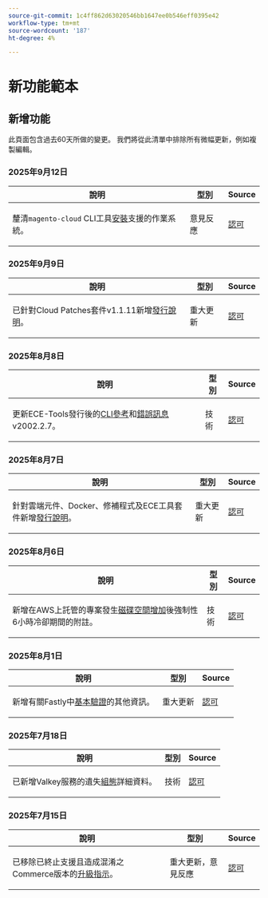 ```yaml
---
source-git-commit: 1c4ff862d63020546bb1647ee0b546eff0395e42
workflow-type: tm+mt
source-wordcount: '187'
ht-degree: 4%

---
```

# 新功能範本

## 新增功能

此頁面包含過去60天所做的變更。 我們將從此清單中排除所有微幅更新，例如複製編輯。

### 2025年9月12日

<table style="table-layout:auto;">
  <thead>
    <tr>
      <th>說明</th>
      <th>型別</th>
      <th>Source</th>
    </tr>
  </thead>
  <tbody>
    <tr>
      <td><p>釐清<code class="language-plaintext highlighter-rouge">magento-cloud</code> CLI工具<a href="https://experienceleague.adobe.com/zh-hant/docs/commerce-on-cloud/user-guide/dev-tools/cloud-cli/cloud-cli-overview">安裝</a>支援的作業系統。</p>
</td>
      <td>
        意見反應
      </td>
      <td><a href="https://github.com/AdobeDocs/commerce-on-cloud.en/commit/abae1d93c8e2a8cd9658c338835806f239c34464">認可</a></td>
    </tr>
  </tbody>
</table>

### 2025年9月9日

<table style="table-layout:auto;">
  <thead>
    <tr>
      <th>說明</th>
      <th>型別</th>
      <th>Source</th>
    </tr>
  </thead>
  <tbody>
    <tr>
      <td><p>已針對Cloud Patches套件v1.1.11新增<a href="https://experienceleague.adobe.com/zh-hant/docs/commerce-on-cloud/user-guide/release-notes/cloud-patches">發行說明</a>。</p>
</td>
      <td>
        重大更新
      </td>
      <td><a href="https://github.com/AdobeDocs/commerce-on-cloud.en/commit/2b6f0790dbfb47472fd06db4a46e36c847873eb7">認可</a></td>
    </tr>
  </tbody>
</table>

### 2025年8月8日

<table style="table-layout:auto;">
  <thead>
    <tr>
      <th>說明</th>
      <th>型別</th>
      <th>Source</th>
    </tr>
  </thead>
  <tbody>
    <tr>
      <td><p>更新ECE-Tools發行後的<a href="https://experienceleague.adobe.com/zh-hant/docs/commerce-on-cloud/user-guide/dev-tools/ece-tools/ece-tools-cli-reference">CLI參考</a>和<a href="https://experienceleague.adobe.com/zh-hant/docs/commerce-on-cloud/user-guide/dev-tools/ece-tools/error-reference">錯誤訊息</a> v2002.2.7。</p>
</td>
      <td>
        技術
      </td>
      <td><a href="https://github.com/AdobeDocs/commerce-on-cloud.en/commit/8cf7b01cbd9fe32a89d83db5b4eac7638b834c49">認可</a></td>
    </tr>
  </tbody>
</table>

### 2025年8月7日

<table style="table-layout:auto;">
  <thead>
    <tr>
      <th>說明</th>
      <th>型別</th>
      <th>Source</th>
    </tr>
  </thead>
  <tbody>
    <tr>
      <td><p>針對雲端元件、Docker、修補程式及ECE工具套件新增<a href="https://experienceleague.adobe.com/zh-hant/docs/commerce-on-cloud/user-guide/release-notes/cloud-tools-suite">發行說明</a>。</p>
</td>
      <td>
        重大更新
      </td>
      <td><a href="https://github.com/AdobeDocs/commerce-on-cloud.en/commit/7aecdc89a2f4e0103cfe46ed1c2dc7b93566baf5">認可</a></td>
    </tr>
  </tbody>
</table>

### 2025年8月6日

<table style="table-layout:auto;">
  <thead>
    <tr>
      <th>說明</th>
      <th>型別</th>
      <th>Source</th>
    </tr>
  </thead>
  <tbody>
    <tr>
      <td><p>新增在AWS上託管的專案發生<a href="https://experienceleague.adobe.com/zh-hant/docs/commerce-on-cloud/user-guide/develop/storage/manage-disk-space">磁碟空間增加</a>後強制性6小時冷卻期間的附註。</p>
</td>
      <td>
        技術
      </td>
      <td><a href="https://github.com/AdobeDocs/commerce-on-cloud.en/commit/a04d056377da4fec9a54503d959f90ebf605de41">認可</a></td>
    </tr>
  </tbody>
</table>

### 2025年8月1日

<table style="table-layout:auto;">
  <thead>
    <tr>
      <th>說明</th>
      <th>型別</th>
      <th>Source</th>
    </tr>
  </thead>
  <tbody>
    <tr>
      <td><p>新增有關Fastly中<a href="https://experienceleague.adobe.com/zh-hant/docs/commerce-on-cloud/user-guide/cdn/setup-fastly/fastly-custom-cache-configuration">基本驗證</a>的其他資訊。</p>
</td>
      <td>
        重大更新
      </td>
      <td><a href="https://github.com/AdobeDocs/commerce-on-cloud.en/commit/6d949fbbab631e633ba27641a48829d74856fcaa">認可</a></td>
    </tr>
  </tbody>
</table>

### 2025年7月18日

<table style="table-layout:auto;">
  <thead>
    <tr>
      <th>說明</th>
      <th>型別</th>
      <th>Source</th>
    </tr>
  </thead>
  <tbody>
    <tr>
      <td><p>已新增Valkey服務的遺失<a href="https://experienceleague.adobe.com/zh-hant/docs/commerce-on-cloud/user-guide/configure/service/valkey">組態</a>詳細資料。</p>
</td>
      <td>
        技術
      </td>
      <td><a href="https://github.com/AdobeDocs/commerce-on-cloud.en/commit/add0d4f3bd91b66fd1bd8f5306ff206076121871">認可</a></td>
    </tr>
  </tbody>
</table>

### 2025年7月15日

<table style="table-layout:auto;">
  <thead>
    <tr>
      <th>說明</th>
      <th>型別</th>
      <th>Source</th>
    </tr>
  </thead>
  <tbody>
    <tr>
      <td><p>已移除已終止支援且造成混淆之Commerce版本的<a href="https://experienceleague.adobe.com/zh-hant/docs/commerce-on-cloud/user-guide/develop/upgrade/commerce-version">升級指示</a>。</p>
</td>
      <td>
        重大更新，意見反應
      </td>
      <td><a href="https://github.com/AdobeDocs/commerce-on-cloud.en/commit/7c0fcf520cd76f25d51f3a644a60132ac6028959">認可</a></td>
    </tr>
  </tbody>
</table>
